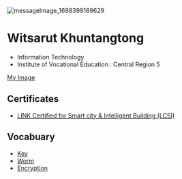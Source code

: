 ![messageImage_1698399189629](https://github.com/Witsarut42/witsarut42.github.io/assets/135482692/4f10e79b-8fde-4000-844d-866f22719d17)

# Witsarut Khuntangtong
+ Information Technology
+ Institute of Vocational Education : Central Region 5
  
[My Image](HelloWorld)

## Certificates

  + [LINK Certified for Smart city & Intelligent Building (LCSI)](Certificates)

## Vocabuary
+ [Key](Key)
+ [Worm](Worm)
+ [Encryption](Encryption)
